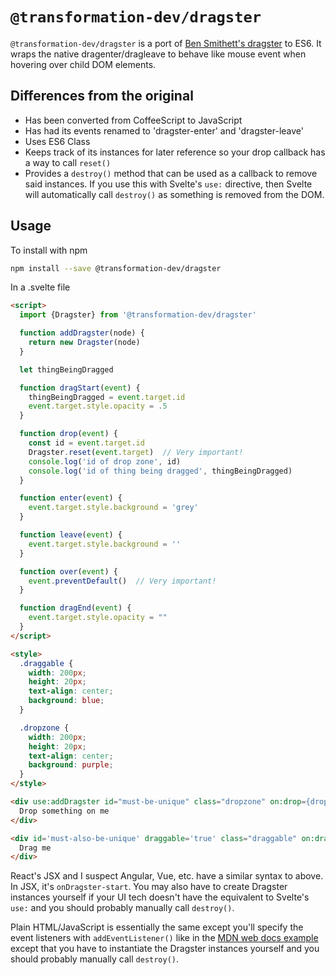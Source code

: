 # `@transformation-dev/dragster`

`@transformation-dev/dragster` is a port of [Ben Smithett's dragster](http://bensmithett.github.io/dragster) to ES6. 
It wraps the native dragenter/dragleave to behave like mouse event when hovering over child DOM elements.

## Differences from the original
  
  * Has been converted from CoffeeScript to JavaScript
  * Has had its events renamed to 'dragster-enter' and 
    'dragster-leave'
  * Uses ES6 Class
  * Keeps track of its instances for later reference so your drop 
    callback has a way to call `reset()`
  * Provides a `destroy()` method that can be used as a callback to 
    remove said instances. If you use this with Svelte's `use:` 
    directive, then Svelte will automatically call `destroy()` as
    something is removed from the DOM.

## Usage

To install with npm

```bash
npm install --save @transformation-dev/dragster
```

In a .svelte file

```html
<script>
  import {Dragster} from '@transformation-dev/dragster'

  function addDragster(node) {
    return new Dragster(node)
  }

  let thingBeingDragged

  function dragStart(event) {
    thingBeingDragged = event.target.id
    event.target.style.opacity = .5
  }

  function drop(event) {
    const id = event.target.id
    Dragster.reset(event.target)  // Very important!
    console.log('id of drop zone', id)
    console.log('id of thing being dragged', thingBeingDragged)
  }

  function enter(event) {
    event.target.style.background = 'grey'
  }

  function leave(event) {
    event.target.style.background = '' 
  }

  function over(event) {  
    event.preventDefault()  // Very important!
  }

  function dragEnd(event) {
    event.target.style.opacity = ""
  }
</script>

<style>
  .draggable {
    width: 200px;
    height: 20px;
    text-align: center;
    background: blue;
  }

  .dropzone {
    width: 200px;
    height: 20px;
    text-align: center;
    background: purple;
  }
</style>

<div use:addDragster id="must-be-unique" class="dropzone" on:drop={drop} on:dragster-enter={enter} on:dragster-leave={leave} on:dragover={over}>
  Drop something on me
</div>

<div id='must-also-be-unique' draggable='true' class="draggable" on:dragstart={dragStart} on:dragend={dragEnd}>
  Drag me
</div>
```

React's JSX and I suspect Angular, Vue, etc. have a similar syntax to above. In JSX, it's `onDragster-start`. You may also have to
create Dragster instances yourself if your UI tech doesn't have
the equivalent to Svelte's `use:` and you should probably manually 
call `destroy()`.

Plain HTML/JavaScript is essentially the same except you'll specify 
the event listeners with `addEventListener()` like in the 
[MDN web docs example](https://developer.mozilla.org/en-US/docs/Web/API/Document/drag_event) except that you have to instantiate the
Dragster instances yourself and you should probably manually call
`destroy()`.
